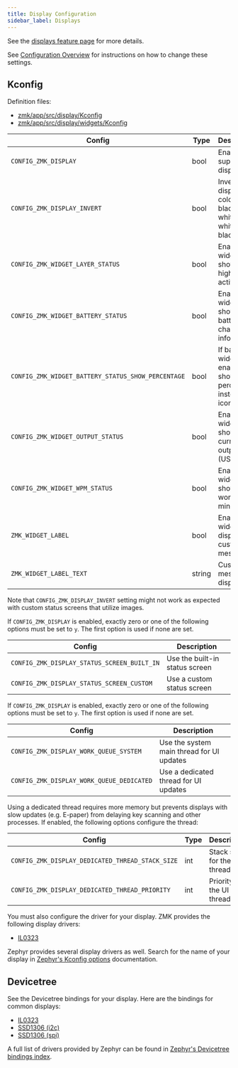 ```yaml
---
title: Display Configuration
sidebar_label: Displays
---
```


See the [displays feature page](../features/displays.md) for more details.

See [Configuration Overview](index.md) for instructions on how to change these settings.

## Kconfig

Definition files:

- [zmk/app/src/display/Kconfig](https://github.com/zmkfirmware/zmk/blob/main/app/src/display/Kconfig)
- [zmk/app/src/display/widgets/Kconfig](https://github.com/zmkfirmware/zmk/blob/main/app/src/display/widgets/Kconfig)

| Config                                             | Type   | Description                                                    | Default |
| -------------------------------------------------- | ------ | -------------------------------------------------------------- | ------- |
| `CONFIG_ZMK_DISPLAY`                               | bool   | Enable support for displays                                    | n       |
| `CONFIG_ZMK_DISPLAY_INVERT`                        | bool   | Invert display colors from black-on-white to white-on-black    | n       |
| `CONFIG_ZMK_WIDGET_LAYER_STATUS`                   | bool   | Enable a widget to show the highest, active layer              | y       |
| `CONFIG_ZMK_WIDGET_BATTERY_STATUS`                 | bool   | Enable a widget to show battery charge information             | y       |
| `CONFIG_ZMK_WIDGET_BATTERY_STATUS_SHOW_PERCENTAGE` | bool   | If battery widget is enabled, show percentage instead of icons | n       |
| `CONFIG_ZMK_WIDGET_OUTPUT_STATUS`                  | bool   | Enable a widget to show the current output (USB/BLE)           | y       |
| `CONFIG_ZMK_WIDGET_WPM_STATUS`                     | bool   | Enable a widget to show words per minute                       | n       |
| `ZMK_WIDGET_LABEL`                                 | bool   | Enable a widget to display custom messages                     | n       |
| `ZMK_WIDGET_LABEL_TEXT`                            | string | Custom message to display                                      | ZMK     |

Note that `CONFIG_ZMK_DISPLAY_INVERT` setting might not work as expected with custom status screens that utilize images.

If `CONFIG_ZMK_DISPLAY` is enabled, exactly zero or one of the following options must be set to `y`. The first option is used if none are set.

| Config                                      | Description                    |
| ------------------------------------------- | ------------------------------ |
| `CONFIG_ZMK_DISPLAY_STATUS_SCREEN_BUILT_IN` | Use the built-in status screen |
| `CONFIG_ZMK_DISPLAY_STATUS_SCREEN_CUSTOM`   | Use a custom status screen     |

If `CONFIG_ZMK_DISPLAY` is enabled, exactly zero or one of the following options must be set to `y`. The first option is used if none are set.

| Config                                    | Description                               |
| ----------------------------------------- | ----------------------------------------- |
| `CONFIG_ZMK_DISPLAY_WORK_QUEUE_SYSTEM`    | Use the system main thread for UI updates |
| `CONFIG_ZMK_DISPLAY_WORK_QUEUE_DEDICATED` | Use a dedicated thread for UI updates     |

Using a dedicated thread requires more memory but prevents displays with slow updates (e.g. E-paper) from delaying key scanning and other processes. If enabled, the following options configure the thread:

| Config                                           | Type | Description                  | Default |
| ------------------------------------------------ | ---- | ---------------------------- | ------- |
| `CONFIG_ZMK_DISPLAY_DEDICATED_THREAD_STACK_SIZE` | int  | Stack size for the UI thread | 2048    |
| `CONFIG_ZMK_DISPLAY_DEDICATED_THREAD_PRIORITY`   | int  | Priority for the UI thread   | 5       |

You must also configure the driver for your display. ZMK provides the following display drivers:

- [IL0323](https://github.com/zmkfirmware/zmk/blob/main/app/module/drivers/display/Kconfig.il0323)

Zephyr provides several display drivers as well. Search for the name of your display in [Zephyr's Kconfig options](https://docs.zephyrproject.org/3.5.0/kconfig.html) documentation.

## Devicetree

See the Devicetree bindings for your display. Here are the bindings for common displays:

- [IL0323](https://github.com/zmkfirmware/zmk/blob/main/app/module/dts/bindings/display/gooddisplay%2Cil0323.yaml)
- [SSD1306 (i2c)](https://docs.zephyrproject.org/3.5.0/build/dts/api/bindings/display/solomon,ssd1306fb-i2c.html)
- [SSD1306 (spi)](https://docs.zephyrproject.org/3.5.0/build/dts/api/bindings/display/solomon,ssd1306fb-spi.html)

A full list of drivers provided by Zephyr can be found in [Zephyr's Devicetree bindings index](https://docs.zephyrproject.org/3.5.0/build/dts/api/bindings.html).
